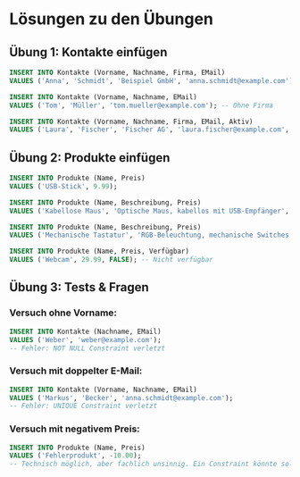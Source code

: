 # Lösungen zu den Übungen

## Übung 1: Kontakte einfügen

```sql
INSERT INTO Kontakte (Vorname, Nachname, Firma, EMail)
VALUES ('Anna', 'Schmidt', 'Beispiel GmbH', 'anna.schmidt@example.com');

INSERT INTO Kontakte (Vorname, Nachname, EMail)
VALUES ('Tom', 'Müller', 'tom.mueller@example.com'); -- Ohne Firma

INSERT INTO Kontakte (Vorname, Nachname, Firma, EMail, Aktiv)
VALUES ('Laura', 'Fischer', 'Fischer AG', 'laura.fischer@example.com', FALSE); -- Aktiv = FALSE
```

## Übung 2: Produkte einfügen

```sql
INSERT INTO Produkte (Name, Preis)
VALUES ('USB-Stick', 9.99);

INSERT INTO Produkte (Name, Beschreibung, Preis)
VALUES ('Kabellose Maus', 'Optische Maus, kabellos mit USB-Empfänger', 19.99);

INSERT INTO Produkte (Name, Beschreibung, Preis)
VALUES ('Mechanische Tastatur', 'RGB-Beleuchtung, mechanische Switches', 49.99);

INSERT INTO Produkte (Name, Preis, Verfügbar)
VALUES ('Webcam', 29.99, FALSE); -- Nicht verfügbar
```

## Übung 3: Tests & Fragen

### Versuch ohne Vorname:

```sql
INSERT INTO Kontakte (Nachname, EMail)
VALUES ('Weber', 'weber@example.com');
-- Fehler: NOT NULL Constraint verletzt
```

### Versuch mit doppelter E-Mail:

```sql
INSERT INTO Kontakte (Vorname, Nachname, EMail)
VALUES ('Markus', 'Becker', 'anna.schmidt@example.com');
-- Fehler: UNIQUE Constraint verletzt
```

### Versuch mit negativem Preis:

```sql
INSERT INTO Produkte (Name, Preis)
VALUES ('Fehlerprodukt', -10.00);
-- Technisch möglich, aber fachlich unsinnig. Ein Constraint könnte solche Fälle verhindern.